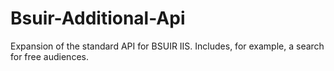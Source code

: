# Bsuir-Additional-Api
Expansion of the standard API for BSUIR IIS. Includes, for example, a search for free audiences.
